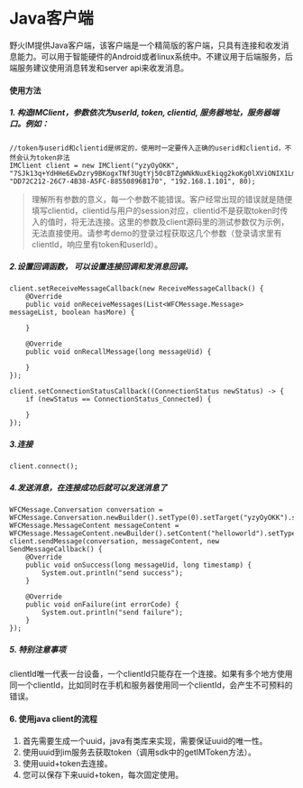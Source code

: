 # Java客户端

野火IM提供Java客户端，该客户端是一个精简版的客户端，只具有连接和收发消息能力。可以用于智能硬件的Android或者linux系统中。不建议用于后端服务，后端服务建议使用消息转发和server api来收发消息。


#### 使用方法

##### 1. 构造IMClient，参数依次为userId, token, clientid, 服务器地址，服务器端口。例如：

```
//token与userid和clientid是绑定的，使用时一定要传入正确的userid和clientid，不然会认为token非法
IMClient client = new IMClient("yzyOyOKK", "7SJk13q+YdHHe6EwDzry9BKogxTNf3UgtYj50cBTZgWNkNuxEkiqg2koKg0lXViONIX1LmwCR1jN0Mw8hvk6KGpiSKFi+IRaRkIb3mNzgIfrq4afhyIHaQfa2HOfsi6Ws+9YobkdDgdq7W70bEdVfiCSU9+JOIY449nxZzfg2Zw=", "DD72C212-26C7-4B38-A5FC-88550896B170", "192.168.1.101", 80);
```
> 理解所有参数的意义，每一个参数不能错误。客户经常出现的错误就是随便填写clientid，clientid与用户的session对应，clientid不是获取token时传入的值时，将无法连接。这里的参数及client源码里的测试参数仅为示例，无法直接使用。请参考demo的登录过程获取这几个参数（登录请求里有clientId，响应里有token和userId）。

##### 2.设置回调函数， 可以设置连接回调和发消息回调。

```
client.setReceiveMessageCallback(new ReceiveMessageCallback() {
    @Override
    public void onReceiveMessages(List<WFCMessage.Message> messageList, boolean hasMore) {

    }

    @Override
    public void onRecallMessage(long messageUid) {

    }
});

client.setConnectionStatusCallback((ConnectionStatus newStatus) -> {
    if (newStatus == ConnectionStatus_Connected) {

    }
});
```

##### 3.连接

```
client.connect();
```

##### 4.发送消息，在连接成功后就可以发送消息了

```
WFCMessage.Conversation conversation = WFCMessage.Conversation.newBuilder().setType(0).setTarget("yzyOyOKK").setLine(0).build();
WFCMessage.MessageContent messageContent = WFCMessage.MessageContent.newBuilder().setContent("helloworld").setType(1).build();
client.sendMessage(conversation, messageContent, new SendMessageCallback() {
    @Override
    public void onSuccess(long messageUid, long timestamp) {
        System.out.println("send success");
    }

    @Override
    public void onFailure(int errorCode) {
        System.out.println("send failure");
    }
});
```

##### 5. 特别注意事项
clientId唯一代表一台设备，一个clientId只能存在一个连接。如果有多个地方使用同一个clientId，比如同时在手机和服务器使用同一个clientId，会产生不可预料的错误。

#### 6. 使用java client的流程
1. 首先需要生成一个uuid，java有类库来实现，需要保证uuid的唯一性。
2. 使用uuid到im服务去获取token（调用sdk中的getIMToken方法）。
3. 使用uuid+token去连接。
4. 您可以保存下来uuid+token，每次固定使用。
